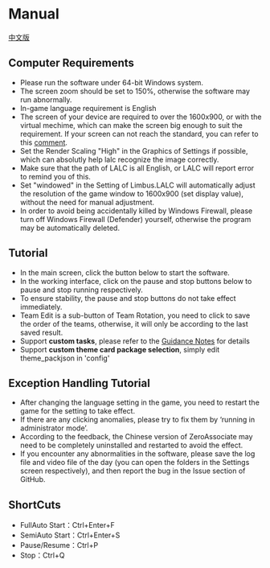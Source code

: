 # Manual
[中文版](manual_cn.md)
## Computer Requirements
- Please run the software under 64-bit Windows system.
- The screen zoom should be set to 150%, otherwise the software may run abnormally.
- In-game language requirement is English
- The screen of your device are required to over the 1600x900, or with the virtual mechime, which can make the screen big enough to suit the requirement. If your screen can not reach the standard, you can refer to this [comment](https://github.com/HSLix/LixAssistantLimbusCompany/issues/126#issuecomment-2799048129). 
- Set the Render Scaling "High" in the Graphics of Settings if possible, which can absolutly help lalc recognize the image correctly.
- Make sure that the path of LALC is all English, or LALC will report error to remind you of this.
- Set "windowed" in the Setting of Limbus.LALC will automatically adjust the resolution of the game window to 1600x900 (set display value), without the need for manual adjustment.
- In order to avoid being accidentally killed by Windows Firewall, please turn off Windows Firewall (Defender) yourself, otherwise the program may be automatically deleted.
## Tutorial
- In the main screen, click the button below to start the software.
- In the working interface, click on the pause and stop buttons below to pause and stop running respectively.
- To ensure stability, the pause and stop buttons do not take effect immediately.
- Team Edit is a sub-button of Team Rotation, you need to click to save the order of the teams, otherwise, it will only be according to the last saved result.
- Support **custom tasks**, please refer to the [Guidance Notes](./json_guide_cn.md) for details
- Support **custom theme card package selection**, simply edit theme_packjson in 'config'
## Exception Handling Tutorial
- After changing the language setting in the game, you need to restart the game for the setting to take effect.
- If there are any clicking anomalies, please try to fix them by ‘running in administrator mode’.
- According to the feedback, the Chinese version of ZeroAssociate may need to be completely uninstalled and restarted to avoid the effect.
- If you encounter any abnormalities in the software, please save the log file and video file of the day (you can open the folders in the Settings screen respectively), and then report the bug in the Issue section of GitHub.
## ShortCuts
- FullAuto Start：Ctrl+Enter+F
- SemiAuto Start：Ctrl+Enter+S
- Pause/Resume：Ctrl+P
- Stop：Ctrl+Q